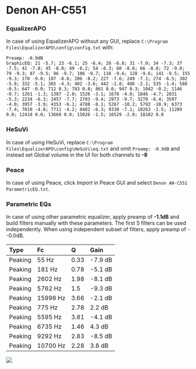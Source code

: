 # Denon AH-C551

### EqualizerAPO
In case of using EqualizerAPO without any GUI, replace `C:\Program Files\EqualizerAPO\config\config.txt`
with:
```
Preamp: -0.9dB
GraphicEQ: 21 -5.7; 23 -6.1; 25 -6.4; 28 -6.8; 31 -7.0; 34 -7.3; 37 -7.5; 41 -7.8; 45 -8.0; 49 -8.2; 54 -8.3; 60 -8.6; 66 -8.8; 72 -9.0; 79 -9.3; 87 -9.5; 96 -9.7; 106 -9.7; 116 -9.6; 128 -9.6; 141 -9.5; 155 -9.3; 170 -9.0; 187 -8.6; 206 -8.2; 227 -7.6; 249 -7.1; 274 -6.5; 302 -5.8; 332 -5.1; 365 -4.3; 402 -3.6; 442 -2.8; 486 -2.1; 535 -1.4; 588 -0.5; 647 -0.0; 712 0.3; 783 0.8; 861 0.6; 947 0.3; 1042 -0.2; 1146 -0.7; 1261 -1.3; 1387 -2.0; 1526 -3.1; 1678 -4.0; 1846 -4.7; 2031 -5.3; 2234 -6.3; 2457 -7.7; 2703 -9.4; 2973 -9.7; 3270 -6.4; 3597 -4.0; 3957 -3.9; 4353 -6.1; 4788 -8.1; 5267 -10.2; 5793 -10.9; 6373 -7.4; 7010 -4.8; 7711 -4.2; 8482 -6.3; 9330 -7.1; 10263 -2.5; 11289 0.0; 12418 0.0; 13660 0.0; 15026 -1.5; 16529 -2.0; 18182 0.0
```

### HeSuVi
In case of using HeSuVi, replace `C:\Program Files\EqualizerAPO\config\HeSuVi\eq.txt` and omit `Preamp:
-0.9dB` and instead set Global volume in the UI for both channels to **-8**

### Peace
In case of using Peace, click *Import* in Peace GUI and select `Denon AH-C551 ParametricEQ.txt`.

### Parametric EQs
In case of using other parametric equalizer, apply preamp of **-1.1dB** and build filters manually
with these parameters. The first 5 filters can be used independently.
When using independent subset of filters, apply preamp of --0.0dB.

| Type    | Fc       |    Q | Gain    |
|:--------|:---------|:-----|:--------|
| Peaking | 55 Hz    | 0.33 | -7.9 dB |
| Peaking | 181 Hz   | 0.78 | -5.1 dB |
| Peaking | 2602 Hz  | 1.98 | -8.1 dB |
| Peaking | 5762 Hz  | 1.5  | -9.3 dB |
| Peaking | 15998 Hz | 3.66 | -2.1 dB |
| Peaking | 775 Hz   | 2.78 | 2.2 dB  |
| Peaking | 5595 Hz  | 3.81 | -4.1 dB |
| Peaking | 6735 Hz  | 1.46 | 4.3 dB  |
| Peaking | 9292 Hz  | 2.83 | -8.5 dB |
| Peaking | 10700 Hz | 2.28 | 3.8 dB  |

![](https://raw.githubusercontent.com/jaakkopasanen/AutoEq/master/results/innerfidelity/sbaf-serious/Denon%20AH-C551/Denon%20AH-C551.png)